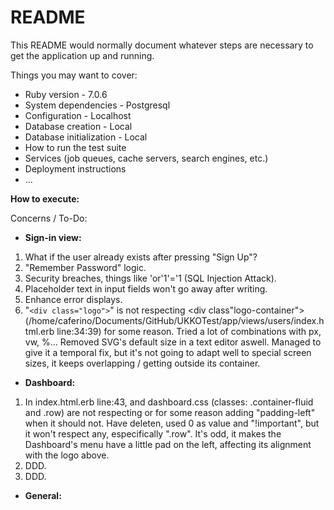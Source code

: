 # README

This README would normally document whatever steps are necessary to get the
application up and running.

Things you may want to cover:

* Ruby version - 7.0.6
* System dependencies - Postgresql
* Configuration - Localhost
* Database creation - Local
* Database initialization - Local
* How to run the test suite
* Services (job queues, cache servers, search engines, etc.)
* Deployment instructions
* ...

**How to execute:**

Concerns / To-Do:

- **Sign-in view:**

1. What if the user already exists after pressing "Sign Up"?
2. "Remember Password" logic.
3. Security breaches, things like 'or'1'='1 (SQL Injection Attack).
4. Placeholder text in input fields won't go away after writing.
5. Enhance error displays.
6. "`<div class="logo">`" is not respecting <div class"logo-container"> (/home/caferino/Documents/GitHub/UKKOTest/app/views/users/index.html.erb line:34:39) for some reason. Tried a lot of combinations with px, vw, %... Removed SVG's default size in a text editor aswell. Managed to give it a temporal fix, but it's not going to adapt well to special screen sizes, it keeps overlapping / getting outside its container.

- **Dashboard:**

1. In index.html.erb line:43, and dashboard.css (classes: .container-fluid and .row) are not respecting or for some reason adding "padding-left" when it should not. Have deleten, used 0 as value and "!important", but it won't respect any, especifically ".row". It's odd, it makes the Dashboard's menu have a little pad on the left, affecting its alignment with the logo above.
2. DDD.
3. DDD.

* **General:**
